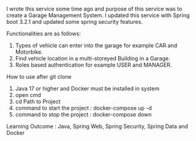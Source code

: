 I wrote this service some time ago and purpose of this service was to
create a Garage Management System. I updated this service with Spring boot 3.2.1 
and updated some spring security features.

Functionalities are as follows:
1) Types of vehicle can enter into the garage for example CAR and Motorbike.
2) Find vehicle location in a multi-storeyed Building in a Garage.
3) Roles based authentication for example USER and MANAGER.

How to use after git clone
1) Java 17 or higher and Docker must be installed in system
2) open cmd
3) cd Path to Project
4) command to start the project : docker-compose up -d
5) command to stop the project : docker-compose down 

Learning Outcome :
Java, Spring Web, Spring Security, Spring Data and Docker

